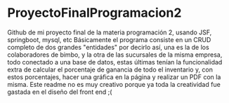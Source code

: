 # ProyectoFinalProgramacion2
Github de mi proyecto final de la materia programación 2, usando JSF, springboot, mysql, etc
Básicamente el programa consiste en un CRUD completo de dos grandes "entidades" por decirlo así, una es la de los colaboradores de bimbo, y la otra de las sucursales
de la misma empresa, todo conectado a una base de datos, estas últimas tenían la funcionalidad extra de calcular el porcentaje de ganancia de todo el inventario y,
con estos porcentajes, hacer una gráfica en la página y realizar un PDF con la misma.
Este readme no es muy creativo porque ya toda la creatividad fue gastada en el diseño del front end ;(
